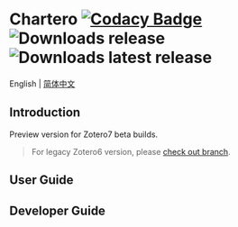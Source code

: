 # Chartero [![Codacy Badge](https://app.codacy.com/project/badge/Grade/e9a03b20fb90462180218819b41eb34d)](https://www.codacy.com/gh/volatile-static/Chartero/dashboard?utm_source=github.com&utm_medium=referral&utm_content=volatile-static/Chartero&utm_campaign=Badge_Grade) ![Downloads release](https://img.shields.io/github/downloads/volatile-static/Chartero/total?color=green) ![Downloads latest release](https://img.shields.io/github/downloads/volatile-static/Chartero/latest/total?color=green)
English | [简体中文](./doc/readme.Md)

## Introduction

Preview version for Zotero7 beta builds.

> For legacy Zotero6 version, please [check out branch](https://gitee.com/const_volatile/chartero/tree/js_overlay/).

## User Guide

## Developer Guide
